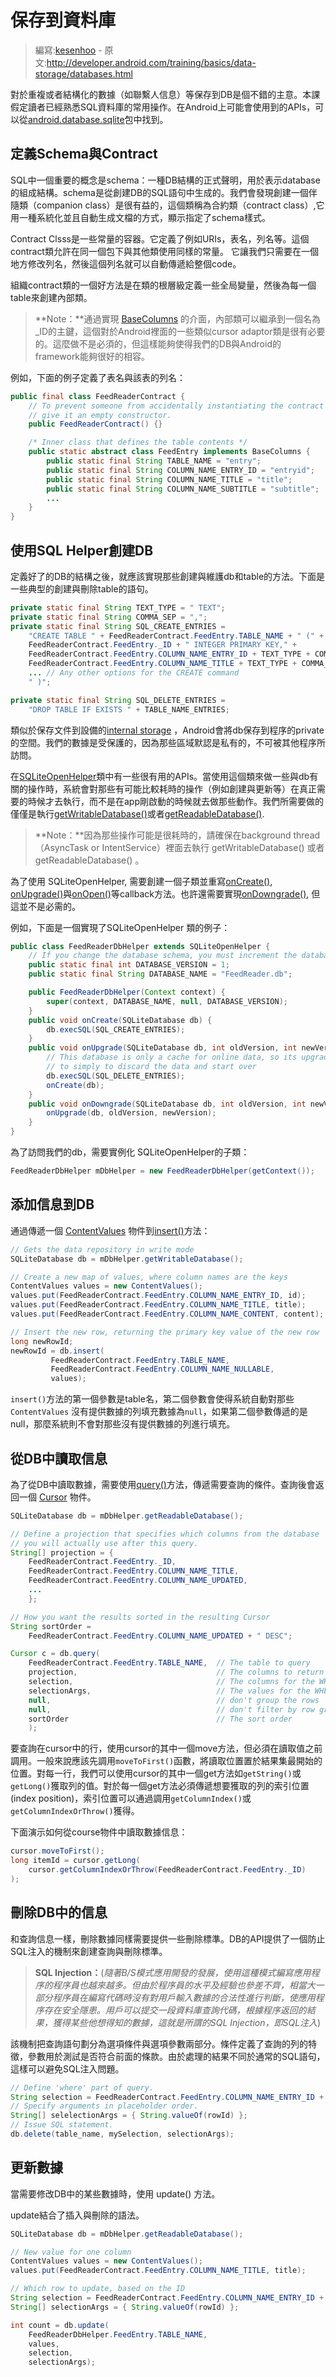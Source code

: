 # 保存到資料庫

> 編寫:[kesenhoo](https://github.com/kesenhoo) - 原文:<http://developer.android.com/training/basics/data-storage/databases.html>

對於重複或者結構化的數據（如聯繫人信息）等保存到DB是個不錯的主意。本課假定讀者已經熟悉SQL資料庫的常用操作。在Android上可能會使用到的APIs，可以從[android.database.sqlite](http://developer.android.com/reference/android/database/sqlite/package-summary.html)包中找到。

## 定義Schema與Contract

SQL中一個重要的概念是schema：一種DB結構的正式聲明，用於表示database的組成結構。schema是從創建DB的SQL語句中生成的。我們會發現創建一個伴隨類（companion class）是很有益的，這個類稱為合約類（contract class）,它用一種系統化並且自動生成文檔的方式，顯示指定了schema樣式。

Contract Clsss是一些常量的容器。它定義了例如URIs，表名，列名等。這個contract類允許在同一個包下與其他類使用同樣的常量。 它讓我們只需要在一個地方修改列名，然後這個列名就可以自動傳遞給整個code。

組織contract類的一個好方法是在類的根層級定義一些全局變量，然後為每一個table來創建內部類。

> **Note：**通過實現 [BaseColumns](http://developer.android.com/reference/android/provider/BaseColumns.html) 的介面，內部類可以繼承到一個名為_ID的主鍵，這個對於Android裡面的一些類似cursor adaptor類是很有必要的。這麼做不是必須的，但這樣能夠使得我們的DB與Android的framework能夠很好的相容。

例如，下面的例子定義了表名與該表的列名：

```java
public final class FeedReaderContract {
    // To prevent someone from accidentally instantiating the contract class,
    // give it an empty constructor.
    public FeedReaderContract() {}

    /* Inner class that defines the table contents */
    public static abstract class FeedEntry implements BaseColumns {
        public static final String TABLE_NAME = "entry";
        public static final String COLUMN_NAME_ENTRY_ID = "entryid";
        public static final String COLUMN_NAME_TITLE = "title";
        public static final String COLUMN_NAME_SUBTITLE = "subtitle";
        ...
    }
}
```

## 使用SQL Helper創建DB

定義好了的DB的結構之後，就應該實現那些創建與維護db和table的方法。下面是一些典型的創建與刪除table的語句。

```java
private static final String TEXT_TYPE = " TEXT";
private static final String COMMA_SEP = ",";
private static final String SQL_CREATE_ENTRIES =
    "CREATE TABLE " + FeedReaderContract.FeedEntry.TABLE_NAME + " (" +
    FeedReaderContract.FeedEntry._ID + " INTEGER PRIMARY KEY," +
    FeedReaderContract.FeedEntry.COLUMN_NAME_ENTRY_ID + TEXT_TYPE + COMMA_SEP +
    FeedReaderContract.FeedEntry.COLUMN_NAME_TITLE + TEXT_TYPE + COMMA_SEP +
    ... // Any other options for the CREATE command
    " )";

private static final String SQL_DELETE_ENTRIES =
    "DROP TABLE IF EXISTS " + TABLE_NAME_ENTRIES;
```

類似於保存文件到設備的[internal storage](http://developer.android.com/guide/topics/data/data-storage.html#filesInternal) ，Android會將db保存到程序的private的空間。我們的數據是受保護的，因為那些區域默認是私有的，不可被其他程序所訪問。

在[SQLiteOpenHelper](http://developer.android.com/reference/android/database/sqlite/SQLiteOpenHelper.html)類中有一些很有用的APIs。當使用這個類來做一些與db有關的操作時，系統會對那些有可能比較耗時的操作（例如創建與更新等）在真正需要的時候才去執行，而不是在app剛啟動的時候就去做那些動作。我們所需要做的僅僅是執行<a href="http://developer.android.com/reference/android/database/sqlite/SQLiteOpenHelper.html#getWritableDatabase()">getWritableDatabase()</a>或者<a href="http://developer.android.com/reference/android/database/sqlite/SQLiteOpenHelper.html#getReadableDatabase()">getReadableDatabase()</a>.

> **Note：**因為那些操作可能是很耗時的，請確保在background thread（AsyncTask or IntentService）裡面去執行 getWritableDatabase() 或者 getReadableDatabase() 。

為了使用 SQLiteOpenHelper, 需要創建一個子類並重寫<a href="http://developer.android.com/reference/android/database/sqlite/SQLiteOpenHelper.html#onCreate(android.database.sqlite.SQLiteDatabase)">onCreate()</a>, <a href="http://developer.android.com/reference/android/database/sqlite/SQLiteOpenHelper.html#onUpgrade(android.database.sqlite.SQLiteDatabase, int, int)">onUpgrade()</a>與<a href="http://developer.android.com/reference/android/database/sqlite/SQLiteOpenHelper.html#onOpen(android.database.sqlite.SQLiteDatabase)">onOpen()</a>等callback方法。也許還需要實現<a href="http://developer.android.com/reference/android/database/sqlite/SQLiteOpenHelper.html#onDowngrade(android.database.sqlite.SQLiteDatabase, int, int)">onDowngrade()</a>, 但這並不是必需的。

例如，下面是一個實現了SQLiteOpenHelper 類的例子：

```java
public class FeedReaderDbHelper extends SQLiteOpenHelper {
    // If you change the database schema, you must increment the database version.
    public static final int DATABASE_VERSION = 1;
    public static final String DATABASE_NAME = "FeedReader.db";

    public FeedReaderDbHelper(Context context) {
        super(context, DATABASE_NAME, null, DATABASE_VERSION);
    }
    public void onCreate(SQLiteDatabase db) {
        db.execSQL(SQL_CREATE_ENTRIES);
    }
    public void onUpgrade(SQLiteDatabase db, int oldVersion, int newVersion) {
        // This database is only a cache for online data, so its upgrade policy is
        // to simply to discard the data and start over
        db.execSQL(SQL_DELETE_ENTRIES);
        onCreate(db);
    }
    public void onDowngrade(SQLiteDatabase db, int oldVersion, int newVersion) {
        onUpgrade(db, oldVersion, newVersion);
    }
}
```

為了訪問我們的db，需要實例化 SQLiteOpenHelper的子類：

```java
FeedReaderDbHelper mDbHelper = new FeedReaderDbHelper(getContext());
```

## 添加信息到DB

通過傳遞一個 [ContentValues](http://developer.android.com/reference/android/content/ContentValues.html) 物件到<a href="http://developer.android.com/reference/android/database/sqlite/SQLiteDatabase.html#insert(java.lang.String, java.lang.String, android.content.ContentValues)">insert()</a>方法：

```java
// Gets the data repository in write mode
SQLiteDatabase db = mDbHelper.getWritableDatabase();

// Create a new map of values, where column names are the keys
ContentValues values = new ContentValues();
values.put(FeedReaderContract.FeedEntry.COLUMN_NAME_ENTRY_ID, id);
values.put(FeedReaderContract.FeedEntry.COLUMN_NAME_TITLE, title);
values.put(FeedReaderContract.FeedEntry.COLUMN_NAME_CONTENT, content);

// Insert the new row, returning the primary key value of the new row
long newRowId;
newRowId = db.insert(
         FeedReaderContract.FeedEntry.TABLE_NAME,
         FeedReaderContract.FeedEntry.COLUMN_NAME_NULLABLE,
         values);
```

`insert()`方法的第一個參數是table名，第二個參數會使得系統自動對那些`ContentValues` 沒有提供數據的列填充數據為`null`，如果第二個參數傳遞的是null，那麼系統則不會對那些沒有提供數據的列進行填充。

## 從DB中讀取信息

為了從DB中讀取數據，需要使用<a href="http://developer.android.com/reference/android/database/sqlite/SQLiteDatabase.html#query(boolean, java.lang.String, java.lang.String[], java.lang.String, java.lang.String[], java.lang.String, java.lang.String, java.lang.String, java.lang.String)">query()</a>方法，傳遞需要查詢的條件。查詢後會返回一個 [Cursor](http://developer.android.com/reference/android/database/Cursor.html) 物件。

```java
SQLiteDatabase db = mDbHelper.getReadableDatabase();

// Define a projection that specifies which columns from the database
// you will actually use after this query.
String[] projection = {
    FeedReaderContract.FeedEntry._ID,
    FeedReaderContract.FeedEntry.COLUMN_NAME_TITLE,
    FeedReaderContract.FeedEntry.COLUMN_NAME_UPDATED,
    ...
    };

// How you want the results sorted in the resulting Cursor
String sortOrder =
    FeedReaderContract.FeedEntry.COLUMN_NAME_UPDATED + " DESC";

Cursor c = db.query(
    FeedReaderContract.FeedEntry.TABLE_NAME,  // The table to query
    projection,                               // The columns to return
    selection,                                // The columns for the WHERE clause
    selectionArgs,                            // The values for the WHERE clause
    null,                                     // don't group the rows
    null,                                     // don't filter by row groups
    sortOrder                                 // The sort order
    );
```
要查詢在cursor中的行，使用cursor的其中一個move方法，但必須在讀取值之前調用。一般來說應該先調用`moveToFirst()`函數，將讀取位置置於結果集最開始的位置。對每一行，我們可以使用cursor的其中一個get方法如`getString()`或`getLong()`獲取列的值。對於每一個get方法必須傳遞想要獲取的列的索引位置(index position)，索引位置可以通過調用`getColumnIndex()`或`getColumnIndexOrThrow()`獲得。

下面演示如何從course物件中讀取數據信息：

```java
cursor.moveToFirst();
long itemId = cursor.getLong(
    cursor.getColumnIndexOrThrow(FeedReaderContract.FeedEntry._ID)
);
```

## 刪除DB中的信息

和查詢信息一樣，刪除數據同樣需要提供一些刪除標準。DB的API提供了一個防止SQL注入的機制來創建查詢與刪除標準。

> **SQL Injection：**(*隨著B/S模式應用開發的發展，使用這種模式編寫應用程序的程序員也越來越多。但由於程序員的水平及經驗也參差不齊，相當大一部分程序員在編寫代碼時沒有對用戶輸入數據的合法性進行判斷，使應用程序存在安全隱患。用戶可以提交一段資料庫查詢代碼，根據程序返回的結果，獲得某些他想得知的數據，這就是所謂的SQL Injection，即SQL注入*)

該機制把查詢語句劃分為選項條件與選項參數兩部分。條件定義了查詢的列的特徵，參數用於測試是否符合前面的條款。由於處理的結果不同於通常的SQL語句，這樣可以避免SQL注入問題。

```java
// Define 'where' part of query.
String selection = FeedReaderContract.FeedEntry.COLUMN_NAME_ENTRY_ID + " LIKE ?";
// Specify arguments in placeholder order.
String[] selelectionArgs = { String.valueOf(rowId) };
// Issue SQL statement.
db.delete(table_name, mySelection, selectionArgs);
```

## 更新數據

當需要修改DB中的某些數據時，使用 update() 方法。

update結合了插入與刪除的語法。

```java
SQLiteDatabase db = mDbHelper.getReadableDatabase();

// New value for one column
ContentValues values = new ContentValues();
values.put(FeedReaderContract.FeedEntry.COLUMN_NAME_TITLE, title);

// Which row to update, based on the ID
String selection = FeedReaderContract.FeedEntry.COLUMN_NAME_ENTRY_ID + " LIKE ?";
String[] selectionArgs = { String.valueOf(rowId) };

int count = db.update(
    FeedReaderDbHelper.FeedEntry.TABLE_NAME,
    values,
    selection,
    selectionArgs);
```
